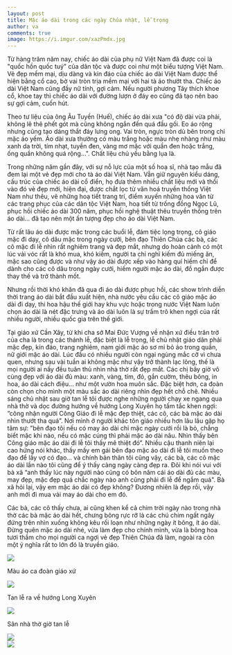 ```yaml
---
layout: post
title: Mặc áo dài trong các ngày Chúa nhật, lễ trọng
author: va
comments: true
image: https://i.imgur.com/xazPmdx.jpg
---
```


Từ hàng trăm năm nay, chiếc áo dài của phụ nữ Việt Nam đã được coi là "quốc hồn quốc tuý" của dân tộc và được coi như một biểu tượng Việt Nam. Vẻ đẹp mềm mại, dịu dàng và kín đáo của chiếc áo dài Việt Nam được thể hiện bằng cổ cao, bờ vai tròn trịa mềm mại với hai tà áo thướt tha. Chiếc áo dài Việt Nam cũng đầy nữ tính, gợi cảm. Nếu người phương Tây thích khoe cổ, khoe tay thì chiếc áo dài với đường lượn ở đáy eo cũng đã tạo nên bao sự gợi cảm, cuốn hút.

Theo tư liệu của ông Âu Tuyền (Huế), chiếc áo dài xưa "có độ dài vừa phải, không lê thê phết gót mà cũng không ngắn đến quá đầu gối. Eo áo rộng nhưng cũng tạo dáng thắt đáy lưng ong. Vai tròn, ngực tròn dù bên trong chỉ mặc áo yếm. Áo dài xưa thường có màu trắng hoặc màu nhẹ nhàng như màu xanh da trời, tím nhạt, tuyền đen, vàng mơ mặc với quần đen hoặc trắng, ống quần không quá rộng...". Chất liệu chủ yếu bằng lụa là.

Trong những năm gần đây, với sự nỗ lực của một số hoạ sĩ, nhà tạo mẫu đã đem lại một vẻ đẹp mới cho tà áo dài Việt Nam. Vẫn giữ nguyên kiểu dáng, cấu trúc của chiếc áo dài cổ điển, họ đưa thêm nhiều chất liệu mới và thổi vào đó vẻ đẹp mới, hiện đại, được chắt lọc từ văn hoá truyền thống Việt Nam như thêu, vẽ những hoạ tiết trang trí, điểm xuyến những hoa văn từ các trang phục của các dân tộc Việt Nam, hoạ tiết từ trống đồng Ngọc Lũ, phục hồi chiếc áo dài 300 năm, phục hồi nghệ thuật thêu truyền thống trên áo dài... đã tạo nên một ấn tượng đẹp cho áo dài Việt Nam.

Từ rất lâu áo dài được mặc trong các buổi lễ, đám tiệc lọng trọng, cô giáo mặc đi dạy, cô dâu mặc trong ngày cưới, bên đạo Thiên Chúa các bà, các cô mặc đi lễ nhìn rất nghiêm trang và đẹp mắt, nhưng do hoàn cảnh có một lúc vải vóc rất là khó mua, khó kiếm, người ta chỉ nghĩ kiếm đủ miếng ăn, mặc sao cũng được và như vậy áo dài được xếp vào hàng quí hiếm chỉ để dành cho các cô dâu trong ngày cưới, hiếm người mặc áo dài, đồ ngắn được thay thế và trở thành mốt.

Nhưng rồi thời khó khăn đã qua đi áo dài được phục hồi, các show trình diễn thời trang áo dài bắt đầu xuất hiện, nhà nước yêu cầu các cô giáo mặc áo dài đi dạy, thi hoa hậu thế giới hay khu vực hoặc trong nước Việt Nam luôn chọn áo dài là nét đặc trưng và áo dài luôn là sự trầm trô khen ngợi của rất nhiều người, nhiều quốc gia trên thế giới.

Tại giáo xứ Cần Xây, từ khi cha sở Mai Đức Vượng về nhận xứ điều trăn trở của cha là trong các thánh lễ, đặc biệt là lễ trọng, lễ chủ nhật giáo dân phải mặc đẹp, kín đáo, trang nghiêm, nam giới mặc áo sơ mi bỏ áo trong quần, nữ giới mặc áo dài. Lúc đầu có nhiều người còn ngại ngùng mắc cỡ vì chưa quen, nhưng sau vài tuần ai không mặc như vậy trở thành lạc lõng, thế là mọi người ai nấy đều tuân thủ nhìn nhà thờ rất đẹp mắt. Các chị bây giờ vô cùng đẹp với áo dài đủ màu: xanh, vàng, tím, đỏ, gắn cườm, thêu bông, in hoa, áo dài cách điệu… như một vườn hoa muôn sắc. Đặc biệt hơn, ca đoàn còn chọn cho mình một màu sắc áo dài riêng nhìn đẹp hết chỗ chê. Nhiều sáng chủ nhật sau giờ tan lễ tôi được nghe những người chạy xe ngang qua nhà thờ và dọc đường hướng về hướng Long Xuyên họ tấm tắc khen ngợi: ”công nhận người Công Giáo đi lễ mặc đẹp thiệt, các cô, các bà mặc áo dài nhìn thướt tha quá”. Nơi mình ở người khác tôn giáo nhiều hơn lâu lâu gặp họ tâm sự: ”bên đạo tôi nếu có may áo dài chỉ mặc ngày cưới rồi là bỏ, chẳng biết mặc khi nào, nếu có mặc cúng thì phải mặc áo dài nâu. Nhìn thấy bên Công giáo mặc áo dài đi lễ tôi thấy mê thiệt đó”. Nhiều cậu thanh niên lại cao hứng nói khác, thấy mấy em gái bên đạo mặc áo dài đi lễ tôi muốn theo đạo để lấy vợ có đạo… và chính bản thân tôi cũng vậy, các bà, các cô mặc áo dài lần nào tôi cũng để ý thấy càng ngày càng đẹp ra. Đôi khi nói vui với bà xã “anh thấy lúc này người nào cũng có bôn năm cái áo dài đủ các màu, may đẹp, mặc đẹp quá chắc ngày nào anh cũng phải đi lễ để ngắm quá". Bà xã hỏi lại, vậy em mặc áo dài có đẹp không? Đương nhiên là đẹp rồi, vậy anh mới đi mua vải may áo dài cho em đó.

Các bà, các cô thấy chưa, ai cũng khen kể cả chim trời ngày nào trong nhà thờ các bà mặc áo dài hết, chưng bông rực rỡ là các chú chim ngất ngây đứng trên nhìn xuống không kêu rối loạn như những ngày ít bông, ít áo dài. Đừng quên mặc áo dài nhé, vừa làm đẹp cho chính mình, vừa là bông hoa tươi thắm cho mọi người ca ngợi vẻ đẹp Thiên Chúa đã làm, ngoài ra còn một ý nghĩa rất to lớn đó là truyền giáo.

<div class="center">
    <img src="https://i.imgur.com/78RjS0O.jpg"/>
    <p>Màu áo ca đoàn giáo xứ</p>
</div>

<div class="center">
    <img src="https://i.imgur.com/l7eEhi0.jpg"/>
    <p>Tan lễ ra về hướng Long Xuyên</p>
</div>

<div class="center">
    <img src="https://i.imgur.com/GTUpbX6.jpg"/>
    <p>Sân nhà thờ giờ tan lễ</p>
</div>

<div class="center">
    <img src="https://i.imgur.com/XwwN4qI.jpg"/>
</div>

<div class="center">
    <img src="https://i.imgur.com/egfYyci.jpg"/>
</div>
